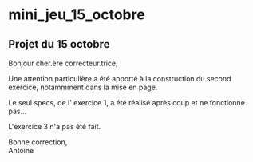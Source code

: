 # mini_jeu_15_octobre
## Projet du 15 octobre

Bonjour cher.ère correcteur.trice,  

Une attention particulière a été apporté à la construction du second exercice, notammment dans la mise en page.  

Le seul specs, de l' exercice 1, a été réalisé après coup et ne fonctionne pas...  

L'exercice 3 n'a pas été fait.  

Bonne correction,  
Antoine